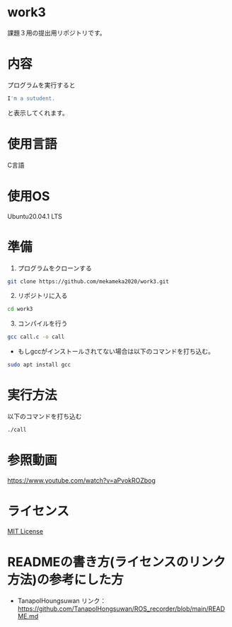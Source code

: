 # work3
課題３用の提出用リポジトリです。
# 内容
プログラムを実行すると
```sh
I'm a sutudent.
```
と表示してくれます。
# 使用言語
C言語
# 使用OS
Ubuntu20.04.1 LTS

# 準備
1. プログラムをクローンする
```sh
git clone https://github.com/mekameka2020/work3.git
```
2. リポジトリに入る
```sh
cd work3
```

3. コンパイルを行う
```sh
gcc call.c -o call
```
- もしgccがインストールされてない場合は以下のコマンドを打ち込む。
```sh
sudo apt install gcc
```
# 実行方法
以下のコマンドを打ち込む
```sh
./call
```
# 参照動画
https://www.youtube.com/watch?v=aPvokROZbog

# ライセンス
[MIT License](https://github.com/mekameka2020/work3/blob/main/LICENSE)

# READMEの書き方(ライセンスのリンク方法)の参考にした方
- TanapolHoungsuwan
リンク：https://github.com/TanapolHongsuwan/ROS_recorder/blob/main/README.md
